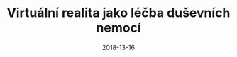 ---
template: media-link
title:  Virtuální realita jako léčba duševních nemocí
date: 2018-13-16
link: https://www.ceskatelevize.cz/porady/1096902795-studio-6/218411010100316/cast/607199/
language: cz
---